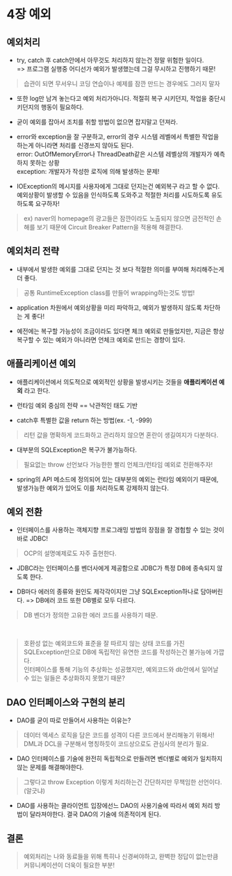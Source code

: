 # 4장 예외

## 예외처리

* try, catch 후 catch안에서 아무것도 처리하지 않는건 정말 위험한 일이다.
<br/>=> 프로그램 실행중 어디선가 예외가 발생했는데 그걸 무시하고 진행하기 때문! 
> 습관이 되면 무서우니 코딩 연습이나 예제를 잠깐 만드는 경우에도 그러지 말자

* 또한 log만 남겨 놓는다고 예외 처리가아니다. 적절히 복구 시키던지, 작업을 중단시키던지의 행동이 필요하다.

* 굳이 예외를 잡아서 조치를 취할 방법이 없으면 잡지말고 던져라.

* error와 exception을 잘 구분하고, error의 경우 시스템 레벨에서 특별한 작업을 하는게 아니라면 처리를 신경쓰지 않아도 된다.
<br/>error: OutOfMemoryError나 ThreadDeath같은 시스템 레벨상의 개발자가 예측하지 못하는 상황
<br/>exception: 개발자가 작성한 로직에 의해 발생하는 문제!

* IOException의 메시지를 사용자에게 그대로 던지는건 예외복구 라고 할 수 없다. 예외상황이 발생할 수 있음을 인식하도록 도와주고 적절한 처리를 시도하도록 유도하도록 요구하자!
> ex) naver의 homepage의 광고들은 잠깐이라도 노출되지 않으면 금전적인 손해를 보기 때문에 Circuit Breaker Pattern을 적용해 해결한다.

## 예외처리 전략

* 내부에서 발생한 예외를 그대로 던지는 것 보다 적절한 의미를 부여해 처리해주는게 더 좋다.
> 공통 RuntimeException class를 만들어 wrapping하는것도 방법!

* application 차원에서 예외상황을 미리 파악하고, 예외가 발생하지 않도록 차단하는 게 좋다!

* 예전에는 복구할 가능성이 조금이라도 있다면 체크 예외로 만들었지만, 지금은 항상 복구할 수 있는 예외가 아니라면 언체크 예외로 만드는 경향이 있다.

## 애플리케이션 예외

* 애플리케이션에서 의도적으로 예외적인 상황을 발생시키는 것들을 __애플리케이션 예외__ 라고 한다.

* 런타임 예외 중심의 전략 == 낙관적인 태도 기반

* catch후 특별한 값을 return 하는 방법(ex. -1, -999)
> 리턴 값을 명확하게 코드화하고 관리하지 않으면 혼란이 생길여지가 다분하다.

* 대부분의 SQLException은 복구가 불가능하다.
> 필요없는 throw 선언보다 가능한한 빨리 언체크/런타임 예외로 전환해주자!

* spring의 API 메소드에 정의되어 있는 대부분의 예외는 런타임 예외이기 때문에, 발생가능한 예외가 있어도 이를 처리하도록 강제하지 않는다.


## 예외 전환

* 인터페이스를 사용하는 객체지향 프로그래밍 방법의 장점을 잘 경험할 수 있는 것이 바로 JDBC!
> OCP의 설명예제로도 자주 출현한다.

* JDBC라는 인터페이스를 벤더사에게 제공함으로 JDBC가 특정 DB에 종속되지 않도록 한다.

* DB마다 에러의 종류와 원인도 제각각이지만 그냥 SQLException하나로 담아버린다. => DB에러 코드 또한 DB별로 모두 다르다.
> DB 벤더가 정의한 고유한 에러 코드를 사용하기 때문.

<br/>

> 호환성 없는 예외코드와 표준을 잘 따르지 않는 상태 코드를 가진 SQLException만으로 DB에 독립적인 유연한 코드를 작성하는건 불가능에 가깝다.<br/>
> 인터페이스를 통해 기능의 추상화는 성공했지만, 예외코드와 db안에서 일어날 수 있는 일들은 추상화하지 못했기 때문?

## DAO 인터페이스와 구현의 분리

* DAO를 굳이 따로 만들어서 사용하는 이유는?
> 데이터 엑세스 로직을 담은 코드를 성격이 다른 코드에서 분리해놓기 위해서! <br/>
> DML과 DCL을 구분해서 명칭하듯이 코드상으로도 관심사의 분리가 필요.

* DAO 인터페이스를 기술에 완전히 독립적으로 만들려면 벤더별로 예외가 일치하지 않는 문제를 해결해야한다.
> 그렇다고 throw Exception 이렇게 처리하는건 간단하지만 무책임한 선언이다.(알긋냐)

* DAO를 사용하는 클라이언트 입장에선느 DAO의 사용기술에 따라서 예외 처리 방법이 달라져야한다. 결국 DAO의 기술에 의존적이게 된다.

## 결론

> 예외처리는 나와 동료들을 위해 특히나 신경써야하고, 완벽한 정답이 없는만큼 커뮤니케이션이 더욱이 필요한 부분!


